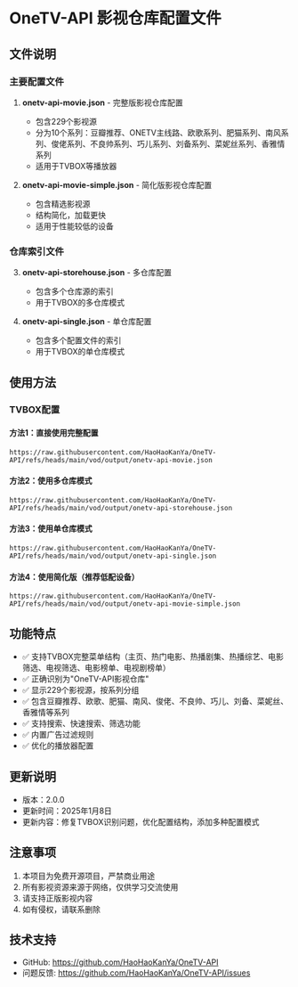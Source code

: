 # OneTV-API 影视仓库配置文件

## 文件说明

### 主要配置文件

1. **onetv-api-movie.json** - 完整版影视仓库配置
   - 包含229个影视源
   - 分为10个系列：豆瓣推荐、ONETV主线路、欧歌系列、肥猫系列、南风系列、俊佬系列、不良帅系列、巧儿系列、刘备系列、菜妮丝系列、香雅情系列
   - 适用于TVBOX等播放器

2. **onetv-api-movie-simple.json** - 简化版影视仓库配置
   - 包含精选影视源
   - 结构简化，加载更快
   - 适用于性能较低的设备

### 仓库索引文件

3. **onetv-api-storehouse.json** - 多仓库配置
   - 包含多个仓库源的索引
   - 用于TVBOX的多仓库模式

4. **onetv-api-single.json** - 单仓库配置
   - 包含多个配置文件的索引
   - 用于TVBOX的单仓库模式

## 使用方法

### TVBOX配置

#### 方法1：直接使用完整配置
```
https://raw.githubusercontent.com/HaoHaoKanYa/OneTV-API/refs/heads/main/vod/output/onetv-api-movie.json
```

#### 方法2：使用多仓库模式
```
https://raw.githubusercontent.com/HaoHaoKanYa/OneTV-API/refs/heads/main/vod/output/onetv-api-storehouse.json
```

#### 方法3：使用单仓库模式
```
https://raw.githubusercontent.com/HaoHaoKanYa/OneTV-API/refs/heads/main/vod/output/onetv-api-single.json
```

#### 方法4：使用简化版（推荐低配设备）
```
https://raw.githubusercontent.com/HaoHaoKanYa/OneTV-API/refs/heads/main/vod/output/onetv-api-movie-simple.json
```

## 功能特点

- ✅ 支持TVBOX完整菜单结构（主页、热门电影、热播剧集、热播综艺、电影筛选、电视筛选、电影榜单、电视剧榜单）
- ✅ 正确识别为"OneTV-API影视仓库"
- ✅ 显示229个影视源，按系列分组
- ✅ 包含豆瓣推荐、欧歌、肥猫、南风、俊佬、不良帅、巧儿、刘备、菜妮丝、香雅情等系列
- ✅ 支持搜索、快速搜索、筛选功能
- ✅ 内置广告过滤规则
- ✅ 优化的播放器配置

## 更新说明

- 版本：2.0.0
- 更新时间：2025年1月8日
- 更新内容：修复TVBOX识别问题，优化配置结构，添加多种配置模式

## 注意事项

1. 本项目为免费开源项目，严禁商业用途
2. 所有影视资源来源于网络，仅供学习交流使用
3. 请支持正版影视内容
4. 如有侵权，请联系删除

## 技术支持

- GitHub: https://github.com/HaoHaoKanYa/OneTV-API
- 问题反馈: https://github.com/HaoHaoKanYa/OneTV-API/issues
